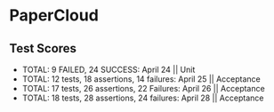# PaperCloud

## Test Scores

* TOTAL: 9 FAILED, 24 SUCCESS: April 24 || Unit
* TOTAL: 12 tests, 18 assertions, 14 failures: April 25 || Acceptance
* TOTAL: 17 tests, 26 assertions, 22 Failures: April 26 || Acceptance
* TOTAL: 18 tests, 28 assertions, 24 failures: April 28 || Acceptance
